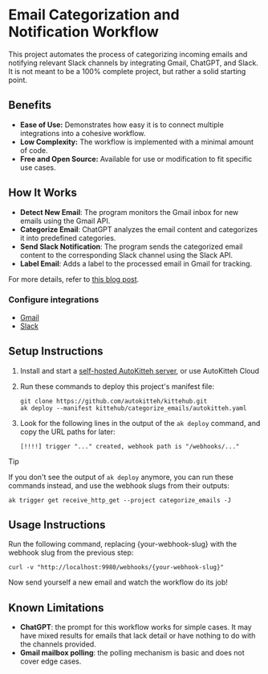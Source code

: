 # Email Categorization and Notification Workflow

This project automates the process of categorizing incoming emails and notifying relevant Slack channels by integrating Gmail, ChatGPT, and Slack. It is not meant to be a 100% complete project, but rather a solid starting point.

## Benefits

- **Ease of Use:** Demonstrates how easy it is to connect multiple integrations into a cohesive workflow.
- **Low Complexity:** The workflow is implemented with a minimal amount of code.
- **Free and Open Source:** Available for use or modification to fit specific use cases. 

## How It Works

- **Detect New Email**: The program monitors the Gmail inbox for new emails using the Gmail API.
- **Categorize Email**: ChatGPT analyzes the email content and categorizes it into predefined categories.
- **Send Slack Notification**: The program sends the categorized email content to the corresponding Slack channel using the Slack API.
- **Label Email**: Adds a label to the processed email in Gmail for tracking.

For more details, refer to [this blog post](https://autokitteh.com/technical-blog/from-inbox-to-slack-automating-email-categorization-and-notifications-with-ai/).


### Configure integrations

- [Gmail](https://docs.autokitteh.com/integrations/google/config)
- [Slack](https://docs.autokitteh.com/integrations/slack/config)

## Setup Instructions

1. Install and start a
   [self-hosted AutoKitteh server](https://docs.autokitteh.com/get_started/quickstart),
   or use AutoKitteh Cloud

2. Run these commands to deploy this project's manifest file:

   ```shell
   git clone https://github.com/autokitteh/kittehub.git
   ak deploy --manifest kittehub/categorize_emails/autokitteh.yaml
   ```

3. Look for the following lines in the output of the `ak deploy` command, and
   copy the URL paths for later:

   ```
   [!!!!] trigger "..." created, webhook path is "/webhooks/..."
   ```

> [!TIP]
> If you don't see the output of `ak deploy` anymore, you can run these
> commands instead, and use the webhook slugs from their outputs:
>
> ```shell
> ak trigger get receive_http_get --project categorize_emails -J
> ```

## Usage Instructions

Run the following command, replacing {your-webhook-slug} with the webhook slug from the previous step:

```shell
curl -v "http://localhost:9980/webhooks/{your-webhook-slug}"
```

Now send yourself a new email and watch the workflow do its job!

## Known Limitations

- **ChatGPT**: the prompt for this workflow works for simple cases. It may have mixed results for emails that lack detail or have nothing to do with the channels provided.
- **Gmail mailbox polling**: the polling mechanism is basic and does not cover edge cases.
